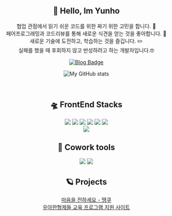 <div align="center">

## 👋 Hello, Im Yunho 
  
협업 관점에서 읽기 쉬운 코드를 위한 짜기 위한 고민을 합니다. 🤔    
페어프로그래밍과 코드리뷰를 통해 새로운 식견을 얻는 것을 좋아합니다. 🤝   
새로운 기술에 도전하고, 학습하는 것을 즐깁니다. ✏️    
실패를 했을 때 후회하지 않고 반성하려고 하는 개발자입니다.🤓    

[![Blog Badge](http://img.shields.io/badge/-Yunho's%20blog-black?style=for-the-badge&logo=Tistory&link=https://yunho-kang-study.tistory.com/)](https://yunho-kang-study.tistory.com/)

![My GitHub stats](https://github-readme-stats.vercel.app/api?username=KangYunHo1221&show_icons=true&theme=radical)


<br />


## 🛸 FrontEnd Stacks
<div>
<img src="https://img.shields.io/badge/JavaScript-F7DF1E?style=flat-square&logo=JavaScript&logoColor=white"/>
<img src="https://img.shields.io/badge/TypeScript-3178C6?style=flat-square&logo=TypeScript&logoColor=white"/>
<img src="https://img.shields.io/badge/React-61DAFB?style=flat-square&logo=React&logoColor=white"/>
<img src ="https://img.shields.io/badge/Webpack-8DD6F9.svg?&style=flat-square&logo=Webpack&logoColor=white"/>
<img src ="https://img.shields.io/badge/React Query-FF4154.svg?&style=flat-square&logo=React Query&logoColor=white"/>
<img src="https://img.shields.io/badge/StyledComponents/Emotion-DB7093?style=flat-square&logo=Styled-components&logoColor=white"/><br/>
<img src ="https://img.shields.io/badge/Python-3776AB.svg?&style=flat-square&logo=Python&logoColor=white"/>
</div>


## 🌠 Cowork tools

<div>
<img src="https://img.shields.io/badge/GitHub-181717?style=flat-square&logo=GitHub&logoColor=white"/>
<img src="https://img.shields.io/badge/Figma-F24E1E?style=flat-square&logo=Figma&logoColor=white"/>
</div>


## 🪐 Projects

[마음을 전하세요 - 땡쿠](https://github.com/woowacourse-teams/2022-thankoo)    
[우아한형제들 교육 프로그램 지원 사이트](https://github.com/woowacourse/service-apply)


<!--
**KangYunHo1221/KangYunHo1221** is a ✨ _special_ ✨ repository because its `README.md` (this file) appears on your GitHub profile.

Here are some ideas to get you started:

- 🔭 I’m currently working on ...
- 🌱 I’m currently learning ...
- 👯 I’m looking to collaborate on ...
- 🤔 I’m looking for help with ...
- 💬 Ask me about ...
- 📫 How to reach me: ...
- 😄 Pronouns: ...
- ⚡ Fun fact: ...
-->
